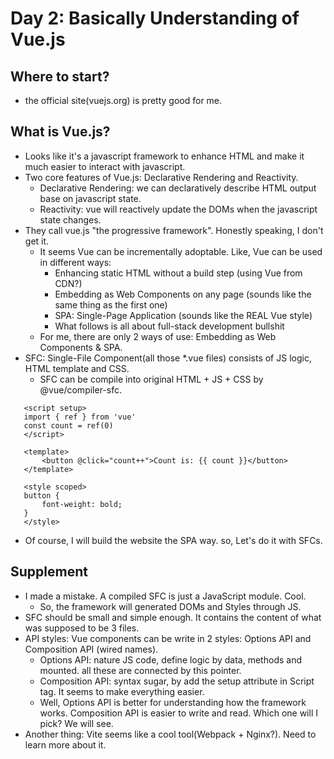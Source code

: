# Day 2: Basically Understanding of Vue.js

## Where to start?
 - the official site(vuejs.org) is pretty good for me.

## What is Vue.js?
 - Looks like it's a javascript framework to enhance HTML and make it much easier to interact with javascript.
 - Two core features of Vue.js: Declarative Rendering and Reactivity.
    - Declarative Rendering: we can declaratively describe HTML output base on javascript state.
    - Reactivity: vue will reactively update the DOMs when the javascript state changes.
 - They call vue.js "the progressive framework". Honestly speaking, I don't get it.
    - It seems Vue can be incrementally adoptable. Like, Vue can be used in different ways:
        - Enhancing static HTML without a build step (using Vue from CDN?)
        - Embedding as Web Components on any page (sounds like the same thing as the first one)
        - SPA: Single-Page Application (sounds like the REAL Vue style)
        - What follows is all about full-stack development bullshit
    - For me, there are only 2 ways of use: Embedding as Web Components & SPA.
 - SFC: Single-File Component(all those *.vue files) consists of JS logic, HTML template and CSS.
    - SFC can be compile into original HTML + JS + CSS by @vue/compiler-sfc.
 ```
    <script setup>
    import { ref } from 'vue'
    const count = ref(0)
    </script>

    <template>
        <button @click="count++">Count is: {{ count }}</button>
    </template>

    <style scoped>
    button {
        font-weight: bold;
    }
    </style>
 ```
 - Of course, I will build the website the SPA way. so, Let's do it with SFCs.

 ## Supplement
 - I made a mistake. A compiled SFC is just a JavaScript module. Cool.
    - So, the framework will generated DOMs and Styles through JS.
 - SFC should be small and simple enough. It contains the content of what was supposed to be 3 files.
 - API styles: Vue components can be write in 2 styles: Options API and Composition API (wired names).
    - Options API: nature JS code, define logic by data, methods and mounted. all these are connected by this pointer.
    - Composition API: syntax sugar, by add the setup attribute in Script tag. It seems to make everything easier.
    - Well, Options API is better for understanding how the framework works. Composition API is easier to write and read. Which one will I pick? We will see.
 - Another thing: Vite seems like a cool tool(Webpack + Nginx?). Need to learn more about it.
